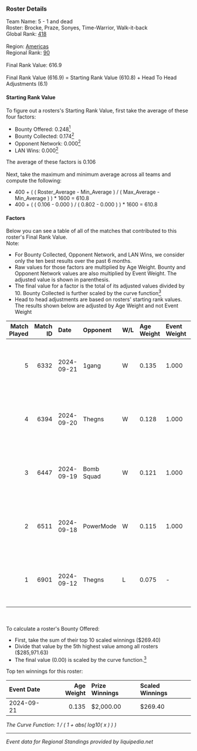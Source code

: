 ### Roster Details<br />
Team Name: 5 - 1 and dead<br />
Roster: Brocke, Praze, Sonyes, Time-Warrior, Walk-it-back<br />
Global Rank: [418](../../standings_global_2025_02_28.md)<br />
<br />
Region: [Americas]( ../../standings_americas_2025_02_28.md)<br />
Regional Rank: [90]( ../../standings_americas_2025_02_28.md)<br />
<br />
Final Rank Value:  616.9<br />
<br />
Final Rank Value (616.9) = Starting Rank Value (610.8) + Head To Head Adjustments (6.1)<br />

#### Starting Rank Value<br />
To figure out a rosters's Starting Rank Value, first take the average of these four factors:<br />
- Bounty Offered: 0.248[<sup>1</sup>](#table2)
- Bounty Collected: 0.174[<sup>2</sup>](#table1)
- Opponent Network: 0.000[<sup>2</sup>](#table1)
- LAN Wins: 0.000[<sup>2</sup>](#table1)

The average of these factors is 0.106<br />
<br />
Next, take the maximum and minimum average across all teams and compute the following:<br />
- 400 + ( ( Roster_Average - Min_Average ) / ( Max_Average - Min_Average ) ) * 1600 = 610.8
- 400 + ( ( 0.106 - 0.000 ) / ( 0.802 - 0.000 ) ) * 1600 = 610.8


#### Factors<br />
Below you can see a table of all of the matches that contributed to this roster's Final Rank Value.<br />
Note:<br />

- For Bounty Collected, Opponent Network, and LAN Wins, we consider only the ten best results over the past 6 months.
- Raw values for those factors are multiplied by Age Weight. Bounty and Opponent Network values are also multiplied by Event Weight. The adjusted value is shown in parenthesis.
- The final value for a factor is the total of its adjusted values divided by 10. Bounty Collected is further scaled by the curve function[<sup>3</sup>](#curveFunction)
- Head to head adjustments are based on rosters' starting rank values. The results shown below are adjusted by Age Weight and not Event Weight
<span id="table1"></span><br />


| Match Played | Match ID | Date       | Opponent   | W/L | Age Weight | Event Weight | Bounty Collected | Opponent Network | LAN Wins  | H2H Adj. | Roster                                            |
| -: | -: | :- | :- | :- | :- | :- | :- | :- | :- | -: | :- |
|            5 |     6332 | 2024-09-21 | 1gang      | W   | 0.135      | 1.000        | 0.001 (0.000)    | 0.008 (0.001)    | 0 (0.000) |     2.03 | Brocke, Praze, Sonyes, Time-Warrior, Walk-it-back |
|            4 |     6394 | 2024-09-20 | Thegns     | W   | 0.128      | 1.000        | 0.000 (0.000)    | 0.004 (0.000)    | 0 (0.000) |     1.90 | Brocke, Praze, Sonyes, Time-Warrior, Walk-it-back |
|            3 |     6447 | 2024-09-19 | Bomb Squad | W   | 0.121      | 1.000        | 0.000 (0.000)    | 0.006 (0.001)    | 0 (0.000) |     1.78 | Brocke, Praze, Sonyes, Time-Warrior, Walk-it-back |
|            2 |     6511 | 2024-09-18 | PowerMode  | W   | 0.115      | 1.000        | 0.000 (0.000)    | 0.005 (0.001)    | 0 (0.000) |     1.65 | Brocke, Praze, Sonyes, Time-Warrior, Walk-it-back |
|            1 |     6901 | 2024-09-12 | Thegns     | L   | 0.075      | -            | -                | -                | -         |    -1.24 | Brocke, Praze, Sonyes, Time-Warrior, Walk-it-back |

<br />
<span id="table2"></span><br />
To calculate a roster's Bounty Offered:<br />

- First, take the sum of their top 10 scaled winnings ($269.40)
- Divide that value by the 5th highest value among all rosters ($285,971.63)
- The final value (0.00) is scaled by the curve function.[<sup>3</sup>](#curveFunction)

Top ten winnings for this roster:<br />

| Event Date | Age Weight | Prize Winnings | Scaled Winnings |
| :- | -: | :- | :- |
| 2024-09-21 |      0.135 | $2,000.00      | $269.40         |


<span id="curveFunction"></span>_The Curve Function: 1 / ( 1 + abs( log10( x ) ) )_<br />

---
_Event data for Regional Standings provided by liquipedia.net_<br />
